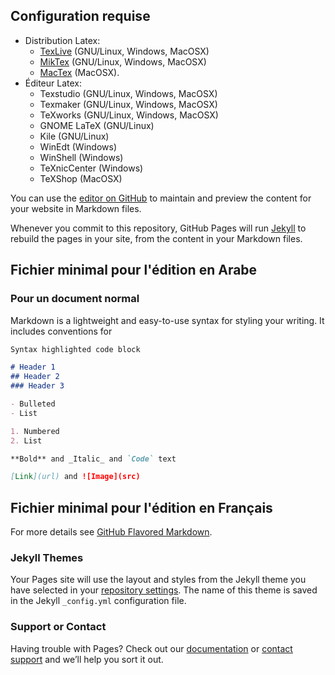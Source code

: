 ## Configuration requise
* Distribution Latex:
  * [TexLive](http://www.tug.org/texlive/) (GNU/Linux, Windows, MacOSX)
  * [MikTex](https://miktex.org/download) (GNU/Linux, Windows, MacOSX)
  * [MacTex](http://www.tug.org/mactex/) (MacOSX).
* Éditeur Latex:
  * Texstudio (GNU/Linux, Windows, MacOSX)
  * Texmaker (GNU/Linux, Windows, MacOSX)
  * TeXworks (GNU/Linux, Windows, MacOSX)
  * GNOME LaTeX (GNU/Linux)
  * Kile (GNU/Linux)
  * WinEdt (Windows)
  * WinShell (Windows)
  * TeXnicCenter (Windows)
  * TeXShop (MacOSX)

You can use the [editor on GitHub](https://github.com/darkyass/test/edit/master/README.md) to maintain and preview the content for your website in Markdown files.

Whenever you commit to this repository, GitHub Pages will run [Jekyll](https://jekyllrb.com/) to rebuild the pages in your site, from the content in your Markdown files.

## Fichier minimal pour l'édition en Arabe

### Pour un document normal
Markdown is a lightweight and easy-to-use syntax for styling your writing. It includes conventions for

```markdown
Syntax highlighted code block

# Header 1
## Header 2
### Header 3

- Bulleted
- List

1. Numbered
2. List

**Bold** and _Italic_ and `Code` text

[Link](url) and ![Image](src)
```
## Fichier minimal pour l'édition en Français

For more details see [GitHub Flavored Markdown](https://guides.github.com/features/mastering-markdown/).

### Jekyll Themes

Your Pages site will use the layout and styles from the Jekyll theme you have selected in your [repository settings](https://github.com/darkyass/test/settings). The name of this theme is saved in the Jekyll `_config.yml` configuration file.

### Support or Contact

Having trouble with Pages? Check out our [documentation](https://help.github.com/categories/github-pages-basics/) or [contact support](https://github.com/contact) and we’ll help you sort it out.
